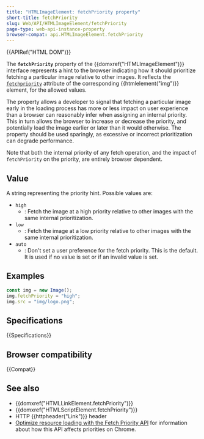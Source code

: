 ```yaml
---
title: "HTMLImageElement: fetchPriority property"
short-title: fetchPriority
slug: Web/API/HTMLImageElement/fetchPriority
page-type: web-api-instance-property
browser-compat: api.HTMLImageElement.fetchPriority
---
```


{{APIRef("HTML DOM")}}

The **`fetchPriority`** property of the {{domxref("HTMLImageElement")}} interface represents a hint to the browser indicating how it should prioritize fetching a particular image relative to other images.
It reflects the [`fetchpriority`](/en-US/docs/Web/HTML/Element/img#fetchpriority) attribute of the corresponding {{htmlelement("img")}} element, for the allowed values.

The property allows a developer to signal that fetching a particular image early in the loading process has more or less impact on user experience than a browser can reasonably infer when assigning an internal priority.
This in turn allows the browser to increase or decrease the priority, and potentially load the image earlier or later than it would otherwise.
The property should be used sparingly, as excessive or incorrect prioritization can degrade performance.

Note that both the internal priority of any fetch operation, and the impact of `fetchPriority` on the priority, are entirely browser dependent.

## Value

A string representing the priority hint.
Possible values are:

- `high`
  - : Fetch the image at a high priority relative to other images with the same internal prioritization.
- `low`
  - : Fetch the image at a low priority relative to other images with the same internal prioritization.
- `auto`
  - : Don't set a user preference for the fetch priority.
    This is the default.
    It is used if no value is set or if an invalid value is set.

## Examples

```js
const img = new Image();
img.fetchPriority = "high";
img.src = "img/logo.png";
```

## Specifications

{{Specifications}}

## Browser compatibility

{{Compat}}

## See also

- {{domxref("HTMLLinkElement.fetchPriority")}}
- {{domxref("HTMLScriptElement.fetchPriority")}}
- HTTP {{httpheader("Link")}} header
- [Optimize resource loading with the Fetch Priority API](https://web.dev/articles/fetch-priority?hl=en#browser_priority_and_fetchpriority) for information about how this API affects priorities on Chrome.
